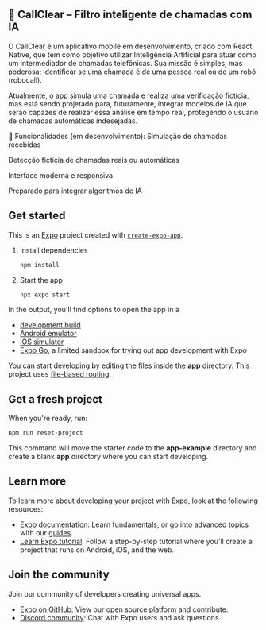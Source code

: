 ## 📱 CallClear – Filtro inteligente de chamadas com IA

O CallClear é um aplicativo mobile em desenvolvimento, criado com React Native, que tem como objetivo utilizar Inteligência Artificial para atuar como um intermediador de chamadas telefônicas. Sua missão é simples, mas poderosa: identificar se uma chamada é de uma pessoa real ou de um robô (robocall).

Atualmente, o app simula uma chamada e realiza uma verificação fictícia, mas está sendo projetado para, futuramente, integrar modelos de IA que serão capazes de realizar essa análise em tempo real, protegendo o usuário de chamadas automáticas indesejadas.

🔧 Funcionalidades (em desenvolvimento):
Simulação de chamadas recebidas

Detecção fictícia de chamadas reais ou automáticas

Interface moderna e responsiva

Preparado para integrar algoritmos de IA

## Get started

This is an [Expo](https://expo.dev) project created with [`create-expo-app`](https://www.npmjs.com/package/create-expo-app).

1. Install dependencies

   ```bash
   npm install
   ```

2. Start the app

   ```bash
   npx expo start
   ```

In the output, you'll find options to open the app in a

- [development build](https://docs.expo.dev/develop/development-builds/introduction/)
- [Android emulator](https://docs.expo.dev/workflow/android-studio-emulator/)
- [iOS simulator](https://docs.expo.dev/workflow/ios-simulator/)
- [Expo Go](https://expo.dev/go), a limited sandbox for trying out app development with Expo

You can start developing by editing the files inside the **app** directory. This project uses [file-based routing](https://docs.expo.dev/router/introduction).

## Get a fresh project

When you're ready, run:

```bash
npm run reset-project
```

This command will move the starter code to the **app-example** directory and create a blank **app** directory where you can start developing.

## Learn more

To learn more about developing your project with Expo, look at the following resources:

- [Expo documentation](https://docs.expo.dev/): Learn fundamentals, or go into advanced topics with our [guides](https://docs.expo.dev/guides).
- [Learn Expo tutorial](https://docs.expo.dev/tutorial/introduction/): Follow a step-by-step tutorial where you'll create a project that runs on Android, iOS, and the web.

## Join the community

Join our community of developers creating universal apps.

- [Expo on GitHub](https://github.com/expo/expo): View our open source platform and contribute.
- [Discord community](https://chat.expo.dev): Chat with Expo users and ask questions.

